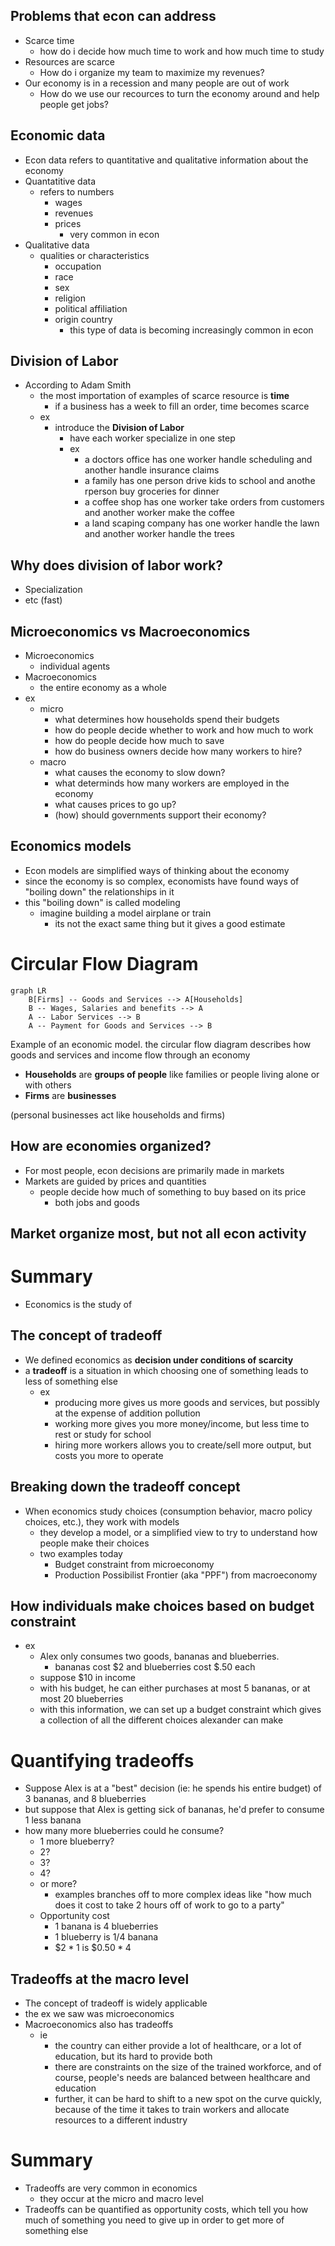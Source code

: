 ## Problems that econ can address
- Scarce time
	- how do i decide how much time to work and how much time to study
- Resources are scarce
	- How do i organize my team to maximize my revenues?
- Our economy is in a recession and many people are out of work
	- How do we use our recources to turn the economy around and help people get jobs?

## Economic data
- Econ data refers to quantitative and qualitative information about the economy
- Quantatitive data
	- refers to numbers
		- wages
		- revenues
		- prices
			- very common in econ 
- Qualitative data
	- qualities or characteristics
		- occupation
		- race
		- sex
		- religion
		- political affiliation
		- origin country
			- this type of data is becoming increasingly common in econ

## Division of Labor
- According to Adam Smith
	- the most importation of examples of scarce resource is **time**
		- if a business has a week to fill an order, time becomes scarce
	- ex
		- introduce the **Division of Labor**
			- have each worker specialize in one step
			- ex
				- a doctors office has one worker handle scheduling and another handle insurance claims
				- a family has one person drive kids to school and anothe rperson buy groceries for dinner
				- a coffee shop has one worker take orders from customers and another worker make the coffee
				- a land scaping company has one worker handle the lawn and another worker handle the trees

## Why does division of labor work?
- Specialization
- etc (fast)

## Microeconomics vs Macroeconomics

- Microeconomics
	- individual agents
- Macroeconomics
	- the entire economy as a whole
- ex
	- micro
		- what determines how households spend their budgets
		- how do people decide whether to work and how much to work
		- how do people decide how much to save
		- how do business owners decide how many workers to hire?
	- macro
		- what causes the economy to slow down?
		- what determinds how many workers are employed in the economy
		- what causes prices to go up?
		- (how) should governments support their economy?

## Economics models
- Econ models are simplified ways of thinking about the economy
- since the economy is so complex, economists have found ways of "boiling down" the relationships in it
- this "boiling down" is called modeling
	- imagine building a model airplane or train
		- its not the exact same thing but it gives a good estimate

# Circular Flow Diagram
```mermaid
graph LR
	B[Firms] -- Goods and Services --> A[Households]
	B -- Wages, Salaries and benefits --> A
	A -- Labor Services --> B
	A -- Payment for Goods and Services --> B
```
Example of an economic model.
the circular flow diagram describes how goods and services and income flow through an economy

- **Households** are **groups of people** like families or people living alone or with others
- **Firms** are **businesses**

(personal businesses act like households and firms)

## How are economies organized?
- For most people, econ decisions are primarily made in markets
- Markets are guided by prices and quantities
	- people decide how much of something to buy based on its price
		- both jobs and goods

## Market organize most, but not all econ activity

# Summary
- Economics is the study of 






## The concept of tradeoff
- We defined economics as **decision under conditions of scarcity**
- a **tradeoff** is a situation in which choosing one of something leads to less of something else
	- ex
		- producing more gives us more goods and services, but possibly at the expense of addition pollution
		- working more gives you more money/income, but less time to rest or study for school
		- hiring more workers allows you to create/sell more output, but costs you more to operate

## Breaking down the tradeoff concept
- When economics study choices (consumption behavior, macro policy choices, etc.), they work with models
	- they develop a model, or a simplified view to try to understand how people make their choices
	- two examples today
		- Budget constraint from microeconomy
		- Production Possibilist Frontier (aka "PPF") from macroeconomy

## How individuals make choices based on budget constraint
- ex
	- Alex only consumes two goods, bananas and blueberries.
		- bananas cost $2 and blueberries cost $.50 each
	- suppose $10 in income
	- with his budget, he can either purchases at most 5 bananas, or at most 20 blueberries
	- with this information, we can set up a budget constraint which gives a collection of all the different choices alexander can make

# Quantifying tradeoffs
- Suppose Alex is at a "best" decision (ie: he spends his entire budget) of 3 bananas, and 8 blueberries
- but suppose that Alex is getting sick of bananas, he'd prefer to consume 1 less banana
- how many more blueberries could he consume?
	- 1 more blueberry?
	- 2?
	- 3?
	- 4?
	- or more?
		- examples branches off to more complex ideas like "how much does it cost to take 2 hours off of work to go to a party"
	- Opportunity cost
		- 1 banana is 4 blueberries
		- 1 blueberry is 1/4 banana
		- $\$2*1$ is $\$0.50*4$

## Tradeoffs at the macro level
- The concept of tradeoff is widely applicable
- the ex we saw was microeconomics
- Macroeconomics also has tradeoffs
	- ie
		- the country can either provide a lot of healthcare, or a lot of education, but its hard to provide both
		- there are constraints on the size of the trained workforce, and of course, people's needs are balanced between healthcare and education
		- further, it can be hard to shift to a new spot on the curve quickly, because of the time it takes to train workers and allocate resources to a different industry

# Summary
- Tradeoffs are very common in economics
	- they occur at the micro and macro level
- Tradeoffs can be quantified as opportunity costs, which tell you how much of something you need to give up in order to get more of something else

